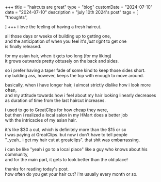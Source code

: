 +++
title = "haircuts are great"
type = "blog"
customDate = "2024-07-10"
date = "2024-07-10"
description = "july 10th 2024's post"
tags = [
    "thoughts",

]
+++
i love the feeling of having a fresh haircut.

all those days or weeks of building up to getting one,\
and the anticipation of when you feel it's *just right* to get one\
is finally released.

for my asian hair, when it gets too long (for my liking)\
it grows outwards pretty obtusely on the back and sides.

so i prefer having a taper fade of some kind to keep those sides short.\
my balding ass, however, keeps the top with enough to move around.

basically, when i have longer hair, i almost strictly dislike how i look more often,\
and my attitude towards how i feel about my hair looking linearly decreases\
as duration of time from the last haircut increases.

i used to go to GreatClips for how cheap they were,\
but then i realized a local salon in my HMart does a better job\
with the intricacies of my asian hair.

it's like $30 a cut, which is definitely more than the $15 or so\
i was paying at GreatClips. but now i don't have to tell people\
"..yeah.. i get my hair cut at greatclips". that shit was embarrassing.

i can be like "yeah i go to a local place" like a guy who knows about his community,\
and for the main part, it gets to look better than the old place!

thanks for reading today's post.\
how often do you get your hair cut? i'm usually every month or so.